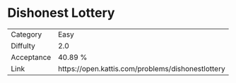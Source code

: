 # Dishonest Lottery

<table>
    <tr>
        <td>Category</td>
        <td>Easy</td>
    </tr>
    <tr>
        <td>Diffulty</td>
        <td>2.0</td>
    </tr>
    <tr>
        <td>Acceptance</td>
        <td>40.89 %</td>
    </tr>
    <tr>
        <td>Link</td>
        <td>https://open.kattis.com/problems/dishonestlottery</td>
    </tr>
</table>